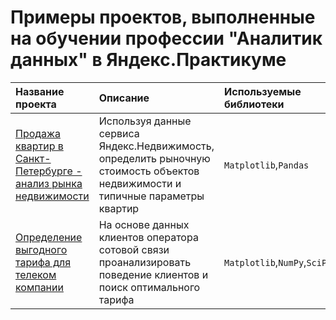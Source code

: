 # Примеры проектов, выполненные на обучении профессии "Аналитик данных" в Яндекс.Практикуме

| Название проекта | Описание | Используемые библиотеки | 
| :---------------------- | :---------------------- | :---------------------- |
| [Продажа квартир в Санкт-Петербурге - анализ рынка недвижимости](sale_of_apartments) | Используя данные сервиса Яндекс.Недвижимость, определить рыночную стоимость объектов недвижимости и типичные параметры квартир | `Matplotlib`,`Pandas` |
| [Определение выгодного тарифа для телеком компании](telecom_tariffs) | На основе данных клиентов оператора сотовой связи проанализировать поведение клиентов и поиск оптимального тарифа | `Matplotlib`,`NumPy`,`SciPy` |



